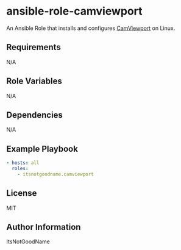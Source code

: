 # ansible-role-camviewport

An Ansible Role that installs and configures [CamViewport](https://github.com/ItsNotGoodName/camviewport) on Linux.

## Requirements

N/A

## Role Variables

N/A

## Dependencies

N/A

## Example Playbook

```yaml
- hosts: all
  roles:
    - itsnotgoodname.camviewport
```

## License

MIT

## Author Information

ItsNotGoodName
